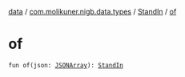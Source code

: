 [data](../../index.md) / [com.molikuner.nigb.data.types](../index.md) / [StandIn](index.md) / [of](./of.md)

# of

`fun of(json: `[`JSONArray`](https://developer.android.com/reference/org/json/JSONArray.html)`): `[`StandIn`](index.md)